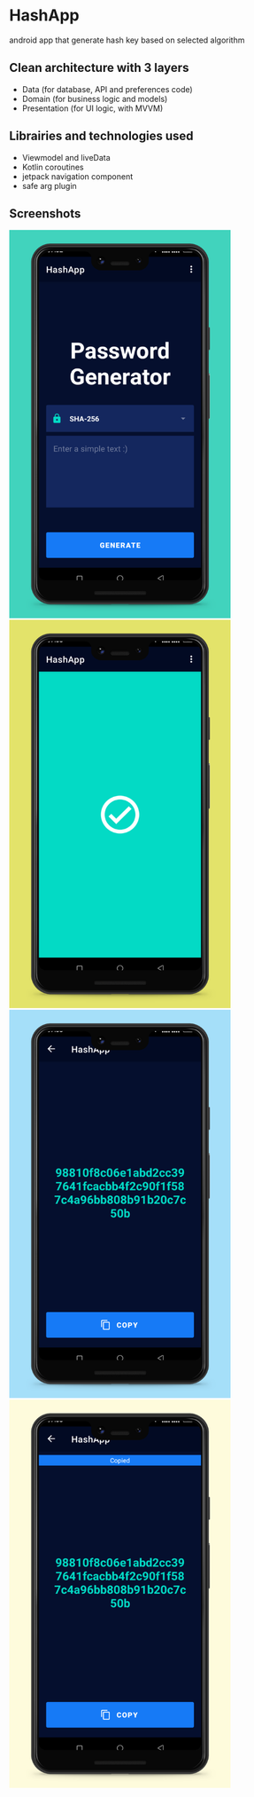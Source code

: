 # HashApp
android app that generate hash key based on selected algorithm

## Clean architecture with 3 layers
- Data (for database, API and preferences code)
- Domain (for business logic and models)
- Presentation (for UI logic, with MVVM)

## Librairies and technologies used
- Viewmodel and liveData
- Kotlin coroutines
- jetpack navigation component
- safe arg plugin


## Screenshots
 <img size src="https://github.com/franck30/HashApp/blob/master/Phone%20Screenshot%201.jpg" alt="ArchiTecture logo" width="400" height="700"/> <img size src="https://github.com/franck30/HashApp/blob/master/Phone%20Screenshot%203.jpg" alt="ArchiTecture logo" width="400" height="700"/>
 <img size src="https://github.com/franck30/HashApp/blob/master/Phone%20Screenshot%204.jpg" alt="ArchiTecture logo" width="400" height="700"/><img size src="https://github.com/franck30/HashApp/blob/master/Phone%20Screenshot%205.jpg" alt="ArchiTecture logo" width="400" height="700"/>
